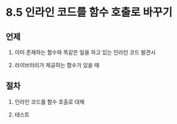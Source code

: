 # 8.5 인라인 코드를 함수 호출로 바꾸기

## 언제

1. 이미 존재하는 함수와 똑같은 일을 하고 있는 인라인 코드 발견시

2. 라이브러리가 제공하는 함수가 있을 때

## 절차

1. 인라인 코드를 함수 호출로 대체

2. 테스트